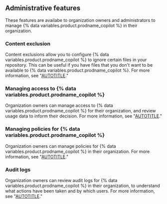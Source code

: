 ## Administrative features

These features are availabe to organization owners and administrators to manage {% data variables.product.prodname_copilot %} in their organization.

### Content exclusion

Content exclusions allow you to configure {% data variables.product.prodname_copilot %} to ignore certain files in your repository. This can be useful if you have files that you don't want to be available to {% data variables.product.prodname_copilot %}. For more information, see "[AUTOTITLE](/copilot/managing-github-copilot-in-your-organization/configuring-content-exclusions-for-github-copilot)."

### Managing access to {% data variables.product.prodname_copilot %}

Organization owners can manage access to {% data variables.product.prodname_copilot %} for their organization, and review usage data to inform their decision. For more information, see "[AUTOTITLE](/copilot/managing-github-copilot-in-your-organization/managing-access-for-copilot-business-in-your-organization)."

### Managing policies for {% data variables.product.prodname_copilot %}

Organization owners can manage policies for {% data variables.product.prodname_copilot %} in their organization. For more information, see "[AUTOTITLE](/copilot/managing-github-copilot-in-your-organization/managing-policies-for-copilot-business-in-your-organization)."

### Audit logs

Organization owners can review audit logs for {% data variables.product.prodname_copilot %} in their organization, to understand what actions have been taken and by which users. For more information, see "[AUTOTITLE](/copilot/managing-github-copilot-in-your-organization/reviewing-audit-logs-for-copilot-business)."
